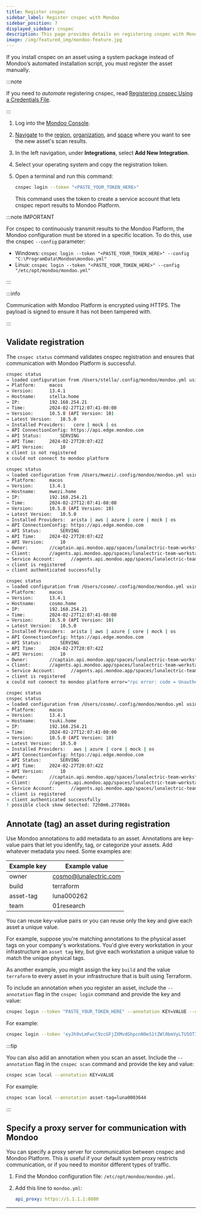 ```yaml
---
title: Register cnspec
sidebar_label: Register cnspec with Mondoo
sidebar_position: 7
displayed_sidebar: cnspec
description: This page provides details on registering cnspec with Mondoo Platform.
image: /img/featured_img/mondoo-feature.jpg
---
```


If you install cnspec on an asset using a system package instead of Mondoo’s automated installation script, you must register the asset manually.

:::note

If you need to _automate_ registering cnspec, read [Registering cnspec Using a Credentials File](registration-keys.md).

:::

1. Log into the [Mondoo Console](https://console.mondoo.com).

2. [Navigate](/platform/start/navigate/) to the [region](/docs/platform/start/organize/regions.md), [organization](/docs/platform/start/organize/organizations.md), and [space](/docs/platform/start/organize/spaces.md) where you want to see the new asset's scan results.

3. In the left navigation, under **Integrations**, select **Add New Integration**.

4. Select your operating system and copy the registration token.

5. Open a terminal and run this command:

   ```bash title="Register cnspec"
   cnspec login --token "<PASTE_YOUR_TOKEN_HERE>"
   ```

   This command uses the token to create a service account that lets cnspec report results to Mondoo Platform.

:::note IMPORTANT

For cnspec to continuously transmit results to the Mondoo Platform, the Mondoo configuration must be stored in a specific location. To do this, use the cnspec `--config` parameter:

- Windows:
  `cnspec login --token "<PASTE_YOUR_TOKEN_HERE>" --config "C:\ProgramData\Mondoo\mondoo.yml"`
- Linux:
  `cnspec login --token "<PASTE_YOUR_TOKEN_HERE>" --config "/etc/opt/mondoo/mondoo.yml"`

:::

:::info

Communication with Mondoo Platform is encrypted using HTTPS. The payload is signed to ensure it has not been tampered with.

:::

## Validate registration

The `cnspec status` command validates cnspec registration and ensures that communication with Mondoo Platform is successful.

```bash title="Unregistered cnspec"
cnspec status
→ loaded configuration from /Users/stella/.config/mondoo/mondoo.yml using source default
→ Platform:		macos
→ Version:		13.4.1
→ Hostname:		stella.home
→ IP:			192.168.254.21
→ Time:			2024-02-27T12:07:41-08:00
→ Version:		10.5.0 (API Version: 10)
→ Latest Version:	10.5.0
→ Installed Providers:	 core | mock | os
→ API ConnectionConfig:	https://api.edge.mondoo.com
→ API Status:		SERVING
→ API Time:		2024-02-27T20:07:42Z
→ API Version:		10
x client is not registered
x could not connect to mondoo platform
```

```bash title="Correctly registered client"
cnspec status
→ loaded configuration from /Users/mwezi/.config/mondoo/mondoo.yml using source default
→ Platform:		macos
→ Version:		13.4.1
→ Hostname:		mwezi.home
→ IP:			192.168.254.21
→ Time:			2024-02-27T12:07:41-08:00
→ Version:		10.5.0 (API Version: 10)
→ Latest Version:	10.5.0
→ Installed Providers:	arista | aws | azure | core | mock | os
→ API ConnectionConfig:	https://api.edge.mondoo.com
→ API Status:		SERVING
→ API Time:		2024-02-27T20:07:42Z
→ API Version:		10
→ Owner:		//captain.api.mondoo.app/spaces/lunalectric-team-workstations
→ Client:		//agents.api.mondoo.app/spaces/lunalectric-team-workstations/agents/2SARlZgQnFLAzj7jfiS1Fx2HBz8
→ Service Account:      //agents.api.mondoo.app/spaces/lunalectric-team-workstations/serviceaccounts/2bMtksUk9EjrI5MC3tTf6UmhNC2
→ client is registered
→ client authenticated successfully
```

```bash title="Invalid cnspec registration"
cnspec status
→ loaded configuration from /Users/cosmo/.config/mondoo/mondoo.yml using source default
→ Platform:		macos
→ Version:		13.4.1
→ Hostname:		cosmo.home
→ IP:			192.168.254.21
→ Time:			2024-02-27T12:07:41-08:00
→ Version:		10.5.0 (API Version: 10)
→ Latest Version:	10.5.0
→ Installed Providers:	arista | aws | azure | core | mock | os
→ API ConnectionConfig:	https://api.edge.mondoo.com
→ API Status:		SERVING
→ API Time:		2024-02-27T20:07:42Z
→ API Version:		10
→ Owner:		//captain.api.mondoo.app/spaces/lunalectric-team-workstations
→ Client:		//agents.api.mondoo.app/spaces/lunalectric-team-workstations/agents/2SARlZgQnFLAzj7jfiS1Fx2HBz8
→ Service Account:      //agents.api.mondoo.app/spaces/lunalectric-team-workstations/serviceaccounts/2bMtksUk9EjrI5MC3tTf6UmhNC2
→ client is registered
x could not connect to mondoo platform error="rpc error: code = Unauthenticated desc = request permission unauthenticated"permission unauthenticated"
```

```bash title="No current system time (clock skew detected)"
cnspec status
cnspec status
→ loaded configuration from /Users/cosmo/.config/mondoo/mondoo.yml using source default
→ Platform:		macos
→ Version:		13.4.1
→ Hostname:		tsuki.home
→ IP:			192.168.254.21
→ Time:			2024-02-27T12:07:41-08:00
→ Version:		10.5.0 (API Version: 10)
→ Latest Version:	10.5.0
→ Installed Providers:	 aws | azure | core | mock | os
→ API ConnectionConfig:	https://api.edge.mondoo.com
→ API Status:		SERVING
→ API Time:		2024-02-27T20:07:42Z
→ API Version:		10
→ Owner:		//captain.api.mondoo.app/spaces/lunalectric-team-workstations
→ Client:		//agents.api.mondoo.app/spaces/lunalectric-team-workstations/agents/2SARlZgQnFLAzj7jfiS1Fx2HBz8
→ Service Account:      //agents.api.mondoo.app/spaces/lunalectric-team-workstations/serviceaccounts/2bMtksUk9EjrI5MC3tTf6UmhNC2
→ client is registered
→ client authenticated successfully
! possible clock skew detected: 72h0m6.277868s
```

## Annotate (tag) an asset during registration

Use Mondoo annotations to add metadata to an asset. Annotations are key-value pairs that let you identify, tag, or categorize your assets. Add whatever metadata you need. Some examples are:

| Example key | Example value         |
| ----------- | --------------------- |
| owner       | cosmo@lunalectric.com |
| build       | terraform             |
| asset-tag   | luna000262            |
| team        | 01research            |

You can reuse key-value pairs or you can reuse only the key and give each asset a unique value.

For example, suppose you're matching annotations to the physical asset tags on your company's workstations. You'd give every workstation in your infrastructure an `asset tag` key, but give each workstation a unique value to match the unique physical tags.

As another example, you might assign the key `build` and the value `terraform` to every asset in your infrastructure that is built using Terraform.

To include an annotation when you register an asset, include the `--annotation` flag in the `cnspec login` command and provide the key and value:

```bash
cnspec login --token "PASTE_YOUR_TOKEN_HERE" --annotation KEY=VALUE --config "/etc/opt/mondoo/mondoo.yml"
```

For example:

```bash
cnspec login --token 'eyJh9vLmFwcC9zcGFjZXMvdGhpcnN0eS1tZWl0bmVyLTU5OTIyNSIsInNwYWNlIjoiLy9jYXB0YWluLmFwaS5tb25kb28uYXBwL3NwYWNlcy90aGlyc3R5LW1laXRuZXItNTk5MjI1Iiwic3ViIjoiLy9jYXB0YWluLmFwaS5tb25kb28uYXBwL3VzZXJzLzI3ZkVlc2hzMHNyT0ZzdWExWTY0ajRoblFmWiJ9.le5xx5sp5Qb7WoK0vWUS1wpeSOgpWR8cNjCBYqFfImDxRh_m2KpMFx3MN4K4Gv2DeEKfj4S4wWWEsoDLkenBGhgF2cZlPG7kidguLqcNOFxoRRQoMUgX-78DH8sUaTpi' --annotation owner=cosmo@lunalectric.org --config "/etc/opt/mondoo/mondoo.yml"
```

:::tip

You can also add an annotation when you scan an asset. Include the `--annotation` flag in the `cnspec scan` command and provide the key and value:

```bash
cnspec scan local --annotation KEY=VALUE
```

For example:

```bash
cnspec scan local --annotation asset-tag=luna0003644
```

:::

## Specify a proxy server for communication with Mondoo

You can specify a proxy server for communication between cnspec and Mondoo Platform. This is useful if your default system proxy restricts communication, or if you need to monitor different types of traffic.

1. Find the Mondoo configuration file: `/etc/opt/mondoo/mondoo.yml`.

2. Add this line to `mondoo.yml`:

   ```yaml
   api_proxy: https://1.1.1.1:8080
   ```

---
